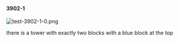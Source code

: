 #### 3902-1
![test-3902-1-0.png](https://github.com/lil-lab/nlvr/raw/master/nlvr/test/images/1/test-3902-1-0.png "test-3902-1-0.png")

there is a tower with exactly two blocks with a blue block at the top